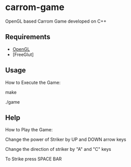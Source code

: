 carrom-game
===========

OpenGL based Carrom Game developed on C++



Requirements
------------
* [OpenGL](https://www.opengl.org)
* [FreeGlut]

Usage
-----

How to Execute the Game:

make

./game


Help
----

How to Play the Game:

Change the power of Striker by UP and DOWN arrow keys

Change the direction of striker by "A" and "C" keys

To Strike press SPACE BAR